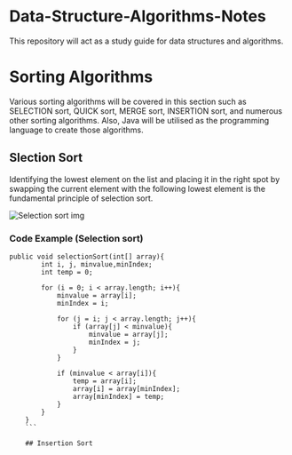 # Data-Structure-Algorithms-Notes
This repository will act as a study guide for data structures and algorithms.

# Sorting Algorithms
Various sorting algorithms will be covered in this section such as SELECTION sort, QUICK sort, MERGE sort, INSERTION sort, and numerous other sorting algorithms. Also, Java will be utilised as the programming language to create those algorithms.

## Slection Sort
Identifying the lowest element on the list and placing it in the right spot by swapping the current element with the following lowest element is the fundamental principle of selection sort.

![Selection sort img](https://user-images.githubusercontent.com/99833243/178199013-8704fa67-9ddf-4353-9371-bb0e53e382ca.png)

### Code Example (Selection sort)
```
public void selectionSort(int[] array){
        int i, j, minvalue,minIndex;
        int temp = 0;

        for (i = 0; i < array.length; i++){
            minvalue = array[i];
            minIndex = i;

            for (j = i; j < array.length; j++){
                if (array[j] < minvalue){
                    minvalue = array[j];
                    minIndex = j;
                }
            }

            if (minvalue < array[i]){
                temp = array[i];
                array[i] = array[minIndex];
                array[minIndex] = temp;
            }
        }
    }
    ```
    
    ## Insertion Sort
    
